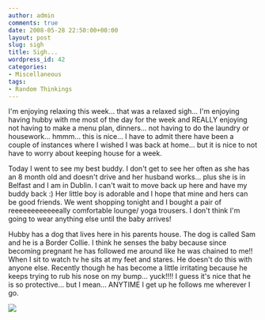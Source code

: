 ```yaml
---
author: admin
comments: true
date: 2008-05-28 22:50:00+00:00
layout: post
slug: sigh
title: Sigh...
wordpress_id: 42
categories:
- Miscellaneous
tags:
- Random Thinkings
---
```


  


I'm enjoying relaxing this week... that was a relaxed sigh... I'm enjoying having hubby with me most of the day for the week and REALLY enjoying not having to make a menu plan, dinners... not having to do the laundry or housework... hmmm... this is nice... I have to admit there have been a couple of instances where I wished I was back at home... but it is nice to not have to worry about keeping house for a week.  
  
Today I went to see my best buddy. I don't get to see her often as she has an 8 month old and doesn't drive and her husband works... plus she is in Belfast and I am in Dublin. I can't wait to move back up here and have my buddy back :) Her little boy is adorable and I hope that mine and hers can be good friends. We went shopping tonight and I bought a pair of reeeeeeeeeeeeally comfortable lounge/ yoga trousers. I don't think I'm going to wear anything else until the baby arrives!  
  
Hubby has a dog that lives here in his parents house. The dog is called Sam and he is a Border Collie. I think he senses the baby because since becoming pregnant he has followed me around like he was chained to me!! When I sit to watch tv he sits at my feet and stares. He doesn't do this with anyone else. Recently though he has become a little irritating because he keeps trying to rub his nose on my bump... yuck!!!! I guess it's nice that he is so protective... but I mean... ANYTIME I get up he follows me wherever I go.

![](https://blogger.googleusercontent.com/tracker/251139911615938991-4050297572766101042?l=www.outmumbered.com)
